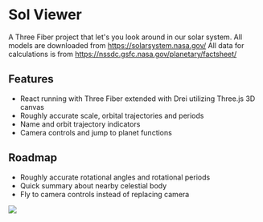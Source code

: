 # Sol Viewer

A Three Fiber project that let's you look around in our solar system.
All models are downloaded from https://solarsystem.nasa.gov/
All data for calculations is from https://nssdc.gsfc.nasa.gov/planetary/factsheet/

## Features

- React running with Three Fiber extended with Drei utilizing Three.js 3D canvas
- Roughly accurate scale, orbital trajectories and periods
- Name and orbit trajectory indicators
- Camera controls and jump to planet functions

## Roadmap

- Roughly accurate rotational angles and rotational periods
- Quick summary about nearby celestial body
- Fly to camera controls instead of replacing camera

![](https://i.imgur.com/5E5ZiZp.png)
